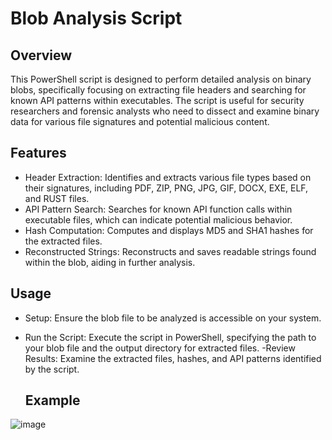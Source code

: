 # Blob Analysis Script
## Overview
 This PowerShell script is designed to perform detailed analysis on binary blobs, specifically focusing on extracting file headers and searching for known API patterns within executables. The script is useful for security researchers and forensic analysts who need to dissect and examine binary data for various file signatures and potential malicious content.

## Features
 - Header Extraction: Identifies and extracts various file types based on their signatures, including PDF, ZIP, PNG, JPG, GIF, DOCX, EXE, ELF, and RUST files.
 - API Pattern Search: Searches for known API function calls within executable files, which can indicate potential malicious behavior.
 - Hash Computation: Computes and displays MD5 and SHA1 hashes for the extracted files.
 - Reconstructed Strings: Reconstructs and saves readable strings found within the blob, aiding in further analysis.

## Usage
- Setup: Ensure the blob file to be analyzed is accessible on your system.
- Run the Script: Execute the script in PowerShell, specifying the path to your blob file and the output directory for extracted files.
 -Review Results: Examine the extracted files, hashes, and API patterns identified by the script.

  ## Example
 
![image](https://github.com/user-attachments/assets/2472a1ee-1e1b-4160-90c1-f33031172087)
